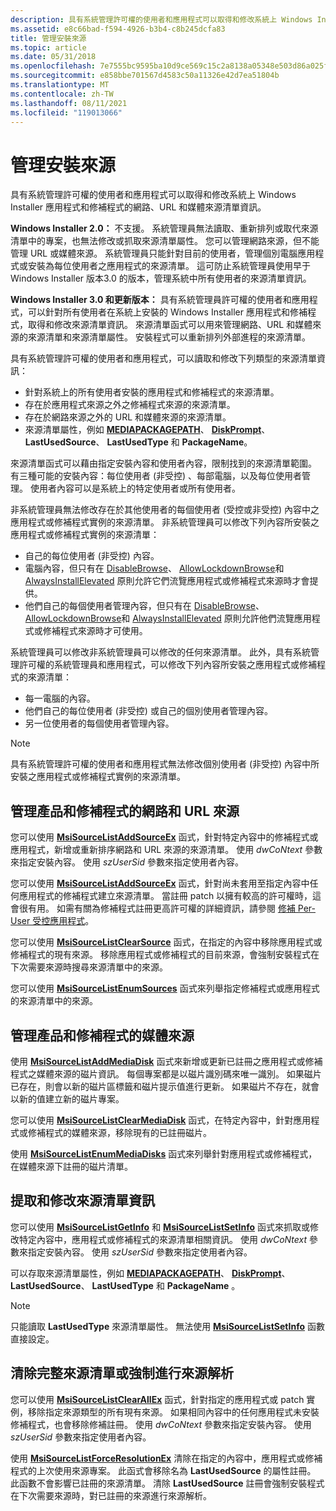 ```yaml
---
description: 具有系統管理許可權的使用者和應用程式可以取得和修改系統上 Windows Installer 應用程式和修補程式的網路、URL 和媒體來源清單資訊。
ms.assetid: e8c66bad-f594-4926-b3b4-c8b245dcfa83
title: 管理安裝來源
ms.topic: article
ms.date: 05/31/2018
ms.openlocfilehash: 7e7555bc9595ba10d9ce569c15c2a8138a05348e503d86a025f0cfe1783843fc
ms.sourcegitcommit: e858bbe701567d4583c50a11326e42d7ea51804b
ms.translationtype: MT
ms.contentlocale: zh-TW
ms.lasthandoff: 08/11/2021
ms.locfileid: "119013066"
---
```

# <a name="managing-installation-sources"></a>管理安裝來源

具有系統管理許可權的使用者和應用程式可以取得和修改系統上 Windows Installer 應用程式和修補程式的網路、URL 和媒體來源清單資訊。

**Windows Installer 2.0：** 不支援。 系統管理員無法讀取、重新排列或取代來源清單中的專案，也無法修改或抓取來源清單屬性。 您可以管理網路來源，但不能管理 URL 或媒體來源。 系統管理員只能針對目前的使用者，管理個別電腦應用程式或安裝為每位使用者之應用程式的來源清單。 這可防止系統管理員使用早于 Windows Installer 版本3.0 的版本，管理系統中所有使用者的來源清單資訊。

**Windows Installer 3.0 和更新版本：** 具有系統管理員許可權的使用者和應用程式，可以針對所有使用者在系統上安裝的 Windows Installer 應用程式和修補程式，取得和修改來源清單資訊。 來源清單函式可以用來管理網路、URL 和媒體來源的來源清單和來源清單屬性。 安裝程式可以重新排列外部進程的來源清單。

具有系統管理許可權的使用者和應用程式，可以讀取和修改下列類型的來源清單資訊：

-   針對系統上的所有使用者安裝的應用程式和修補程式的來源清單。
-   存在於應用程式來源之外之修補程式來源的來源清單。
-   存在於網路來源之外的 URL 和媒體來源的來源清單。
-   來源清單屬性，例如 [**MEDIAPACKAGEPATH**](mediapackagepath.md)、 [**DiskPrompt**](diskprompt.md)、 **LastUsedSource**、 **LastUsedType** 和 **PackageName**。

來源清單函式可以藉由指定安裝內容和使用者內容，限制找到的來源清單範圍。 有三種可能的安裝內容：每位使用者 (非受控) 、每部電腦，以及每位使用者管理。 使用者內容可以是系統上的特定使用者或所有使用者。

非系統管理員無法修改存在於其他使用者的每個使用者 (受控或非受控) 內容中之應用程式或修補程式實例的來源清單。 非系統管理員可以修改下列內容所安裝之應用程式或修補程式實例的來源清單：

-   自己的每位使用者 (非受控) 內容。
-   電腦內容，但只有在 [DisableBrowse](disablebrowse.md)、 [AllowLockdownBrowse](allowlockdownbrowse.md)和 [AlwaysInstallElevated](alwaysinstallelevated.md) 原則允許它們流覽應用程式或修補程式來源時才會提供。
-   他們自己的每個使用者管理內容，但只有在 [DisableBrowse](disablebrowse.md)、 [AllowLockdownBrowse](allowlockdownbrowse.md)和 [AlwaysInstallElevated](alwaysinstallelevated.md) 原則允許他們流覽應用程式或修補程式來源時才可使用。

系統管理員可以修改非系統管理員可以修改的任何來源清單。 此外，具有系統管理許可權的系統管理員和應用程式，可以修改下列內容所安裝之應用程式或修補程式的來源清單：

-   每一電腦的內容。
-   他們自己的每位使用者 (非受控) 或自己的個別使用者管理內容。
-   另一位使用者的每個使用者管理內容。

> [!Note]  
> 具有系統管理許可權的使用者和應用程式無法修改個別使用者 (非受控) 內容中所安裝之應用程式或修補程式實例的來源清單。

 

## <a name="managing-network-and-url-sources-for-products-and-patches"></a>管理產品和修補程式的網路和 URL 來源

您可以使用 [**MsiSourceListAddSourceEx**](/windows/desktop/api/Msi/nf-msi-msisourcelistaddsourceexa) 函式，針對特定內容中的修補程式或應用程式，新增或重新排序網路和 URL 來源的來源清單。 使用 *dwCoNtext* 參數來指定安裝內容。 使用 *szUserSid* 參數來指定使用者內容。

您可以使用 [**MsiSourceListAddSourceEx**](/windows/desktop/api/Msi/nf-msi-msisourcelistaddsourceexa) 函式，針對尚未套用至指定內容中任何應用程式的修補程式建立來源清單。 當註冊 patch 以擁有較高的許可權時，這會很有用。 如需有關為修補程式註冊更高許可權的詳細資訊，請參閱 [修補 Per-User 受控應用程式](patching-per-user-managed-applications.md)。

您可以使用 [**MsiSourceListClearSource**](/windows/desktop/api/Msi/nf-msi-msisourcelistclearsourcea) 函式，在指定的內容中移除應用程式或修補程式的現有來源。 移除應用程式或修補程式的目前來源，會強制安裝程式在下次需要來源時搜尋來源清單中的來源。

您可以使用 [**MsiSourceListEnumSources**](/windows/desktop/api/Msi/nf-msi-msisourcelistenumsourcesa) 函式來列舉指定修補程式或應用程式的來源清單中的來源。

## <a name="managing-media-sources-for-products-and-patches"></a>管理產品和修補程式的媒體來源

使用 [**MsiSourceListAddMediaDisk**](/windows/desktop/api/Msi/nf-msi-msisourcelistaddmediadiska) 函式來新增或更新已註冊之應用程式或修補程式之媒體來源的磁片資訊。 每個專案都是以磁片識別碼來唯一識別。 如果磁片已存在，則會以新的磁片區標籤和磁片提示值進行更新。 如果磁片不存在，就會以新的值建立新的磁片專案。

您可以使用 [**MsiSourceListClearMediaDisk**](/windows/desktop/api/Msi/nf-msi-msisourcelistclearmediadiska) 函式，在特定內容中，針對應用程式或修補程式的媒體來源，移除現有的已註冊磁片。

使用 [**MsiSourceListEnumMediaDisks**](/windows/desktop/api/Msi/nf-msi-msisourcelistenummediadisksa) 函式來列舉針對應用程式或修補程式，在媒體來源下註冊的磁片清單。

## <a name="retrieval-and-modification-of-source-list-information"></a>提取和修改來源清單資訊

您可以使用 [**MsiSourceListGetInfo**](/windows/desktop/api/Msi/nf-msi-msisourcelistgetinfoa) 和 [**MsiSourceListSetInfo**](/windows/desktop/api/Msi/nf-msi-msisourcelistsetinfoa) 函式來抓取或修改特定內容中，應用程式或修補程式的來源清單相關資訊。 使用 *dwCoNtext* 參數來指定安裝內容。 使用 *szUserSid* 參數來指定使用者內容。

可以存取來源清單屬性，例如 [**MEDIAPACKAGEPATH**](mediapackagepath.md)、 [**DiskPrompt**](diskprompt.md)、 **LastUsedSource**、 **LastUsedType** 和 **PackageName** 。

> [!Note]  
> 只能讀取 **LastUsedType** 來源清單屬性。 無法使用 [**MsiSourceListSetInfo**](/windows/desktop/api/Msi/nf-msi-msisourcelistsetinfoa) 函數直接設定。

 

## <a name="clearing-the-complete-source-list-or-forcing-a-source-resolution"></a>清除完整來源清單或強制進行來源解析

您可以使用 [**MsiSourceListClearAllEx**](/windows/desktop/api/Msi/nf-msi-msisourcelistclearallexa) 函式，針對指定的應用程式或 patch 實例，移除指定來源類型的所有現有來源。 如果相同內容中的任何應用程式未安裝修補程式，也會移除修補註冊。 使用 *dwCoNtext* 參數來指定安裝內容。 使用 *szUserSid* 參數來指定使用者內容。

使用 [**MsiSourceListForceResolutionEx**](/windows/desktop/api/Msi/nf-msi-msisourcelistforceresolutionexa) 清除在指定的內容中，應用程式或修補程式的上次使用來源專案。 此函式會移除名為 **LastUsedSource** 的屬性註冊。 此函數不會影響已註冊的來源清單。 清除 **LastUsedSource** 註冊會強制安裝程式在下次需要來源時，對已註冊的來源進行來源解析。

 

 



